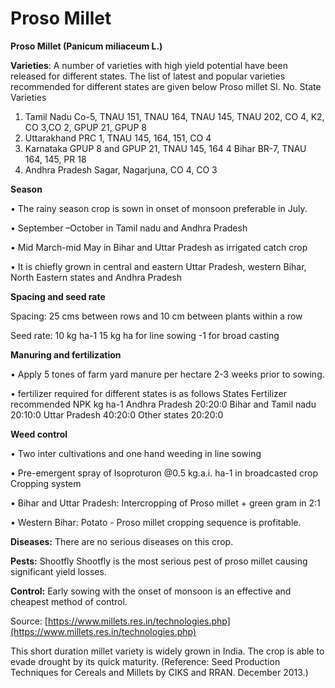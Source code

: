 # Proso Millet

**Proso Millet (Panicum miliaceum L.)**

**Varieties**: A number of varieties with high yield potential have been released for different states. The list of latest and popular varieties recommended for different states are given below Proso millet Sl. No. State Varieties

1. Tamil Nadu Co-5, TNAU 151, TNAU 164, TNAU 145, TNAU 202, CO 4, K2, CO 3,CO 2, GPUP 21, GPUP 8
2. Uttarakhand PRC 1, TNAU 145, 164, 151, CO 4
3. Karnataka GPUP 8 and GPUP 21, TNAU 145, 164 4 Bihar BR-7, TNAU 164, 145, PR 18
4. Andhra Pradesh Sagar, Nagarjuna, CO 4, CO 3&#x20;

**Season**&#x20;

• The rainy season crop is sown in onset of monsoon preferable in July.&#x20;

• September –October in Tamil nadu and Andhra Pradesh&#x20;

• Mid March-mid May in Bihar and Uttar Pradesh as irrigated catch crop&#x20;

• It is chiefly grown in central and eastern Uttar Pradesh, western Bihar, North Eastern states and Andhra Pradesh&#x20;

**Spacing and seed rate**&#x20;

Spacing: 25 cms between rows and 10 cm between plants within a row&#x20;

Seed rate: 10 kg ha-1 15 kg ha for line sowing -1 for broad casting&#x20;

**Manuring and fertilization**&#x20;

• Apply 5 tones of farm yard manure per hectare 2-3 weeks prior to sowing.&#x20;

• fertilizer required for different states is as follows States Fertilizer recommended NPK kg ha-1 Andhra Pradesh 20:20:0 Bihar and Tamil nadu 20:10:0 Uttar Pradesh 40:20:0 Other states 20:20:0&#x20;

**Weed control**&#x20;

• Two inter cultivations and one hand weeding in line sowing&#x20;

• Pre-emergent spray of Isoproturon @0.5 kg.a.i. ha-1 in broadcasted crop Cropping system&#x20;

• Bihar and Uttar Pradesh: Intercropping of Proso millet + green gram in 2:1&#x20;

• Western Bihar: Potato - Proso millet cropping sequence is profitable.&#x20;

**Diseases:** There are no serious diseases on this crop.&#x20;

**Pests:** Shootfly Shootfly is the most serious pest of proso millet causing significant yield losses.&#x20;

**Control:** Early sowing with the onset of monsoon is an effective and cheapest method of control.

Source: [https://www.millets.res.in/technologies.php](https://www.millets.res.in/technologies.php)

This short duration millet variety is widely grown in India. The crop is able to evade drought by its quick maturity. (Reference: Seed Production Techniques for Cereals and Millets by CIKS and RRAN. December 2013.)
